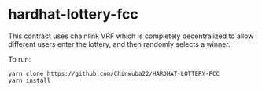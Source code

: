 # hardhat-lottery-fcc
This contract uses chainlink VRF which is completely decentralized to allow different users enter the lottery, and then randomly selects a winner.

To run:
```
yarn clone https://github.com/Chinwuba22/HARDHAT-LOTTERY-FCC
yarn install
```


